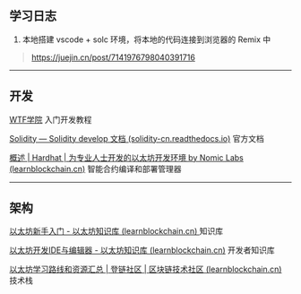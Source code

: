 ## 学习日志

1. 本地搭建 vscode + solc 环境，将本地的代码连接到浏览器的 Remix 中
> https://juejin.cn/post/7141976798040391716


---
## 开发

[WTF学院](https://wtf.academy/learning-center) 入门开发教程

[Solidity — Solidity develop 文档 (solidity-cn.readthedocs.io)](https://solidity-cn.readthedocs.io/zh/develop/) 官方文档

[概述 | Hardhat | 为专业人士开发的以太坊开发环境 by Nomic Labs (learnblockchain.cn)](https://learnblockchain.cn/docs/hardhat/getting-started/)  智能合约编译和部署管理器

---

## 架构

[以太坊新手入门 - 以太坊知识库 (learnblockchain.cn) ](https://learnblockchain.cn/eth/basic.html) 知识库

[以太坊开发IDE与编辑器 - 以太坊知识库 (learnblockchain.cn)](https://learnblockchain.cn/eth/dev/ide.html) 开发者知识库

[以太坊学习路线和资源汇总 | 登链社区 | 区块链技术社区 (learnblockchain.cn)](https://learnblockchain.cn/article/3682) 技术栈
